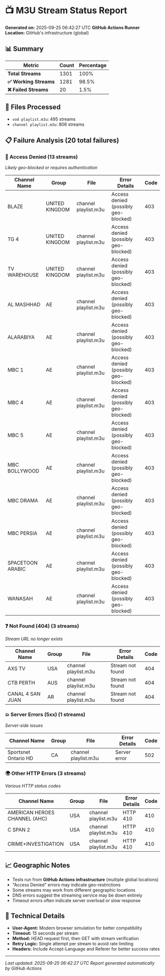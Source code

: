 # 📺 M3U Stream Status Report

**Generated on:** 2025-09-25 06:42:27 UTC
**GitHub Actions Runner Location:** GitHub's infrastructure (global)

## 📊 Summary

| Metric | Count | Percentage |
|--------|-------|------------|
| **Total Streams** | 1301 | 100% |
| **✅ Working Streams** | 1281 | 98.5% |
| **❌ Failed Streams** | 20 | 1.5% |

## 📁 Files Processed

- `vod playlist.m3u`: 495 streams
- `channel playlist.m3u`: 806 streams

## 📋 Failure Analysis (20 total failures)

### 🚫 Access Denied (13 streams)
*Likely geo-blocked or requires authentication*

| Channel Name | Group | File | Error Details | Code |
|-------------|-------|------|---------------|------|
| BLAZE | UNITED KINGDOM | channel playlist.m3u | Access denied (possibly geo-blocked) | 403 |
| TG 4 | UNITED KINGDOM | channel playlist.m3u | Access denied (possibly geo-blocked) | 403 |
| TV WAREHOUSE | UNITED KINGDOM | channel playlist.m3u | Access denied (possibly geo-blocked) | 403 |
| AL MASHHAD | AE | channel playlist.m3u | Access denied (possibly geo-blocked) | 403 |
| ALARABIYA | AE | channel playlist.m3u | Access denied (possibly geo-blocked) | 403 |
| MBC 1 | AE | channel playlist.m3u | Access denied (possibly geo-blocked) | 403 |
| MBC 4 | AE | channel playlist.m3u | Access denied (possibly geo-blocked) | 403 |
| MBC 5 | AE | channel playlist.m3u | Access denied (possibly geo-blocked) | 403 |
| MBC BOLLYWOOD | AE | channel playlist.m3u | Access denied (possibly geo-blocked) | 403 |
| MBC DRAMA | AE | channel playlist.m3u | Access denied (possibly geo-blocked) | 403 |
| MBC PERSIA | AE | channel playlist.m3u | Access denied (possibly geo-blocked) | 403 |
| SPACETOON ARABIC | AE | channel playlist.m3u | Access denied (possibly geo-blocked) | 403 |
| WANASAH | AE | channel playlist.m3u | Access denied (possibly geo-blocked) | 403 |

### ❓ Not Found (404) (3 streams)
*Stream URL no longer exists*

| Channel Name | Group | File | Error Details | Code |
|-------------|-------|------|---------------|------|
| AXS TV | USA | channel playlist.m3u | Stream not found | 404 |
| CTB PERTH | AUS | channel playlist.m3u | Stream not found | 404 |
| CANAL 4 SAN JUAN | AR | channel playlist.m3u | Stream not found | 404 |

### 💥 Server Errors (5xx) (1 streams)
*Server-side issues*

| Channel Name | Group | File | Error Details | Code |
|-------------|-------|------|---------------|------|
| Sportsnet Ontario HD | CA | channel playlist.m3u | Server error | 502 |

### 🌍 Other HTTP Errors (3 streams)
*Various HTTP status codes*

| Channel Name | Group | File | Error Details | Code |
|-------------|-------|------|---------------|------|
| AMERICAN HEROES CHANNEL (AHC) | USA | channel playlist.m3u | HTTP 410 | 410 |
| C SPAN 2 | USA | channel playlist.m3u | HTTP 410 | 410 |
| CRIME+INVESTIGATION | USA | channel playlist.m3u | HTTP 410 | 410 |


## 📈 Geographic Notes

- Tests run from **GitHub Actions infrastructure** (multiple global locations)
- "Access Denied" errors may indicate geo-restrictions
- Some streams may work from different geographic locations
- DNS errors suggest the streaming service may be down entirely
- Timeout errors often indicate server overload or slow response

## 📝 Technical Details

- **User-Agent:** Modern browser simulation for better compatibility
- **Timeout:** 15 seconds per stream
- **Method:** HEAD request first, then GET with stream verification
- **Retry Logic:** Single attempt per stream to avoid rate limiting
- **Headers:** Include Accept-Language and Referer for better success rates

---
*Last updated: 2025-09-25 06:42:27 UTC*
*Report generated automatically by GitHub Actions*

